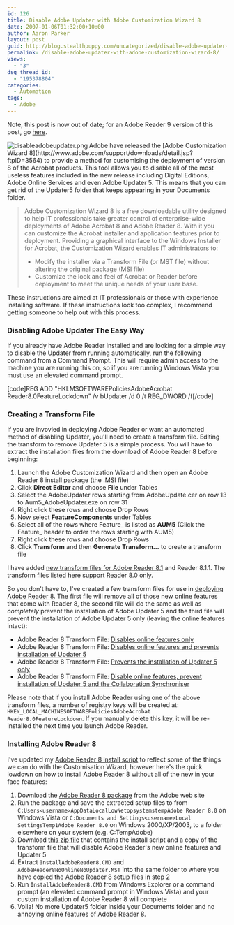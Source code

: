 ```yaml
---
id: 126
title: Disable Adobe Updater with Adobe Customization Wizard 8
date: 2007-01-06T01:32:00+10:00
author: Aaron Parker
layout: post
guid: http://blog.stealthpuppy.com/uncategorized/disable-adobe-updater-with-adobe-customization-wizard-8
permalink: /disable-adobe-updater-with-adobe-customization-wizard-8/
views:
  - "3"
dsq_thread_id:
  - "195378804"
categories:
  - Automation
tags:
  - Adobe
---
```

<p class="alert">
  Note, this post is now out of date; for an Adobe Reader 9 version of this post, go <a href="https://stealthpuppy.com/deployment/deploying-adobe-reader-9-for-windows">here</a>.
</p>

<img align="left" src="https://stealthpuppy.com/media/2008/02/disableadobeupdater.png" alt="disableadobeupdater.png" />  
Adobe have released the [Adobe Customization Wizard 8](http://www.adobe.com/support/downloads/detail.jsp?ftpID=3564) to provide a method for customising the deployment of version 8 of the Acrobat products. This tool allows you to disable all of the most useless features included in the new release including Digital Editions, Adobe Online Services and even Adobe Updater 5. This means that you can get rid of the Updater5 folder that keeps appearing in your Documents folder.

> Adobe Customization Wizard 8 is a free downloadable utility designed to help IT professionals take greater control of enterprise-wide deployments of Adobe Acrobat 8 and Adobe Reader 8. With it you can customize the Acrobat installer and application features prior to deployment. Providing a graphical interface to the Windows Installer for Acrobat, the Customization Wizard enables IT administrators to:
> 
>   * Modify the installer via a Transform File (or MST file) without altering the original package (MSI file)
>   * Customize the look and feel of Acrobat or Reader before deployment to meet the unique needs of your user base.

<p class="important">
  These instructions are aimed at IT professionals or those with experience installing software. If these instructions look too complex, I recommend getting someone to help out with this process.
</p>

### Disabling Adobe Updater The Easy Way

If you already have Adobe Reader installed and are looking for a simple way to disable the Updater from running automatically, run the following command from a Command Prompt. This will require admin access to the machine you are running this on, so if you are running Windows Vista you must use an elevated command prompt.

[code]REG ADD "HKLMSOFTWAREPoliciesAdobeAcrobat Reader8.0FeatureLockdown" /v bUpdater /d 0 /t REG_DWORD /f[/code]

### Creating a Transform File

If you are invovled in deploying Adobe Reader or want an automated method of disabling Updater, you'll need to create a transform file. Editing the transform to remove Updater 5 is a simple process. You will have to extract the installation files from the download of Adobe Reader 8 before beginning:

  1. Launch the Adobe Customization Wizard and then open an Adobe Reader 8 install package (the .MSI file)
  2. Click **Direct** **Editor** and choose **File** under Tables
  3. Select the AdobeUpdater rows starting from AdobeUpdate.cer on row 13 to Aum5_AdobeUpdater.exe on row 31
  4. Right click these rows and choose Drop Rows
  5. Now select **FeatureComponents** under Tables
  6. Select all of the rows where Feature_ is listed as **AUM5** (Click the Feature_ header to order the rows starting with AUM5)
  7. Right click these rows and choose Drop Rows
  8. Click **Transform** and then **Generate Transform...** to create a transform file

<p class="important">
  I have added <a href="https://stealthpuppy.com/deployment/deploying-adobe-reader-81">new transform files for Adobe Reader 8.1</a> and Reader 8.1.1. The transform files listed here support Reader 8.0 only.
</p>

So you don't have to, I've created a few transform files for use in [deploying Adobe Reader 8](http://www.stealthpuppy.com/blogs/travelling/archive/2006/12/07/deploying-adobe-reader-8.aspx). The first file will remove all of those new online features that come with Reader 8, the second file will do the same as well as _completely_ prevent the installation of Adobe Updater 5 and the third file will prevent the installation of Adobe Updater 5 only (leaving the online features intact):

  * Adobe Reader 8 Transform File: [Disables online features only](https://stealthpuppy.com/media/2007/01/AdobeReader8NoOnlineOnly.mst)
  * Adobe Reader 8 Transform File: [Disables online features and prevents installation of Updater 5](https://stealthpuppy.com/media/2007/01/AdobeReader8NoOnlineNoUpdater.mst)
  * Adobe Reader 8 Transform File: [Prevents the installation of Updater 5 only](https://stealthpuppy.com/media/2007/01/AdobeReader8NoUpdaterOnly.mst)
  * Adobe Reader 8 Transform File: [Disable online features, prevent installation of Updater 5 and the Collaboration Synchroniser](https://stealthpuppy.com/media/2007/01/AdobeReader8NoOnlineNoUpdaterNoCollabSync.mst)

Please note that if you install Adobe Reader using one of the above transform files, a number of registry keys will be created at: `HKEY_LOCAL_MACHINESOFTWAREPoliciesAdobeAcrobat Reader8.0FeatureLockdown`. If you manually delete this key, it will be re-installed the next time you launch Adobe Reader.

### Installing Adobe Reader 8

I've updated my [Adobe Reader 8 install script](http://www.stealthpuppy.com/blogs/travelling/pages/adobe-reader-8-0.aspx) to reflect some of the things we can do with the Customisation Wizard, however here's the quick lowdown on how to install Adobe Reader 8 without all of the new in your face features:

  1. Download the [Adobe Reader 8 package](http://ardownload.adobe.com/pub/adobe/reader/win/8.x/8.0/enu/AdbeRdr80_en_US.exe) from the Adobe web site
  2. Run the package and save the extracted setup files to from `C:Users<username>AppDataLocalLowNetopsystemstempAdobe Reader 8.0` on Windows Vista or `C:Documents and Settings<username>Local SettingsTemp1Adobe Reader 8.0` on Windows 2000/XP/2003, to a folder elsewhere on your system (e.g. C:TempAdobe)
  3. Download [this zip file](https://stealthpuppy.com/media/2007/01/AdobeReader8Install.zip) that contains the install script and a copy of the transform file that will disable Adobe Reader's new online features and Updater 5
  4. Extract `InstallAdobeReader8.CMD` and `AdobeReader8NoOnlineNoUpdater.MST` into the same folder to where you have copied the Adobe Reader 8 setup files in step 2
  5. Run `InstallAdobeReader8.CMD` from Windows Explorer or a command prompt (an elevated command prompt in Windows Vista) and your custom installation of Adobe Reader 8 will complete
  6. Voila! No more Updater5 folder inside your Documents folder and no annoying online features of Adobe Reader 8.